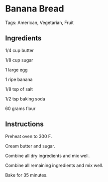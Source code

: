 # Banana Bread

Tags: American, Vegetarian, Fruit



## Ingredients

1/4 cup butter

1/8 cup sugar

1 large egg

1 ripe banana

1/8 tsp of salt

1/2 tsp baking soda

60 grams flour



## Instructions

Preheat oven to 300 F.

Cream butter and sugar.

Combine all dry ingredients and mix well.

Combine all remaining ingredients and mix well.

Bake for 35 minutes.

